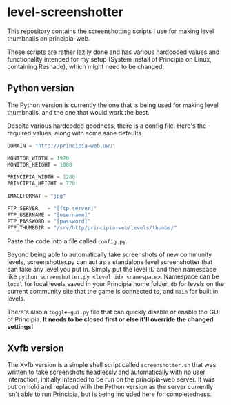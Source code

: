 # level-screenshotter
This repository contains the screenshotting scripts I use for making level thumbnails on principia-web.

These scripts are rather lazily done and has various hardcoded values and functionality intended for my setup (System install of Principia on Linux, containing Reshade), which might need to be changed.

## Python version
The Python version is currently the one that is being used for making level thumbnails, and the one that would work the best.

Despite various hardcoded goodness, there is a config file. Here's the required values, along with some sane defaults.
```python
DOMAIN = "http://principia-web.uwu"

MONITOR_WIDTH = 1920
MONITOR_HEIGHT = 1080

PRINCIPIA_WIDTH = 1280
PRINCIPIA_HEIGHT = 720

IMAGEFORMAT = "jpg"

FTP_SERVER   = "[ftp server]"
FTP_USERNAME = "[username]"
FTP_PASSWORD = "[password]"
FTP_THUMBDIR = "/srv/http/principia-web/levels/thumbs/"
```
Paste the code into a file called `config.py`.

Beyond being able to automatically take screenshots of new community levels, screenshotter.py can act as a standalone level screenshotter that can take any level you put in. Simply put the level ID and then namespace like `python screenshotter.py <level id> <namespace>`. Namespace can be `local` for local levels saved in your Principia home folder, `db` for levels on the current community site that the game is connected to, and `main` for built in levels.

There's also a `toggle-gui.py` file that can quickly disable or enable the GUI of Principia. **It needs to be closed first or else it'll override the changed settings!**

## Xvfb version
The Xvfb version is a simple shell script called `screenshotter.sh` that was written to take screenshots headlessly and automatically with no user interaction, initially intended to be run on the principia-web server. It was put on hold and replaced with the Python version as the server currently isn't able to run Principia, but is being included here for completedness.